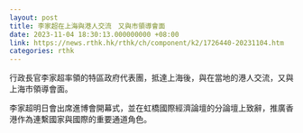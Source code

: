 ```yaml
---
layout: post
title: 李家超在上海與港人交流　又與市領導會面
date: 2023-11-04 18:30:13.000000000 +08:00
link: https://news.rthk.hk/rthk/ch/component/k2/1726440-20231104.htm
categories: rthk
---
```


行政長官李家超率領的特區政府代表團，抵達上海後，與在當地的港人交流，又與上海市領導會面。

李家超明日會出席進博會開幕式，並在虹橋國際經濟論壇的分論壇上致辭，推廣香港作為連繫國家與國際的重要通道角色。

